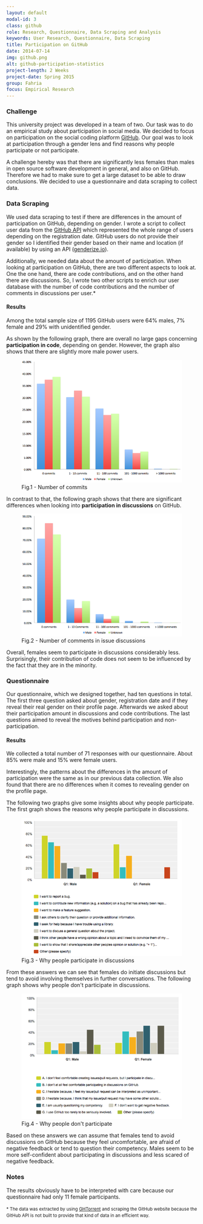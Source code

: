 ```yaml
---
layout: default
modal-id: 3
class: github
role: Research, Questionnaire, Data Scraping and Analysis
keywords: User Research, Questionnaire, Data Scraping
title: Participation on GitHub
date: 2014-07-14
img: github.png
alt: github-participation-statistics
project-length: 2 Weeks
project-date: Spring 2015
group: Fahria
focus: Empirical Research
---
```

<h3>Challenge</h3>
<p>This university project was developed in a team of two. Our task was to do an empirical study about participation in social media. We decided to focus on participation on the social coding platform <a href="https://github.com">GitHub</a>. Our goal was to look at participation through a gender lens and find reasons why people participate or not participate.</p>
<p>A challenge hereby was that there are significantly less females than males in open source software development in general, and also on GitHub. Therefore we had to make sure to get a large dataset to be able to draw conclusions. We decided to use a questionnaire and data scraping to collect data.</p>
<h3>Data Scraping</h3>
<p>We used data scraping to test if there are differences in the amount of participation on GitHub, depending on gender. I wrote a script to collect user data from the <a href="https://developer.github.com/v3/">GitHub API</a> which represented the whole range of users depending on the registration date. GitHub users do not provide their gender so I identified their gender based on their name and location (if available) by using an API (<a href="http://genderize.io">genderize.io</a>).</p>
<p>Additionally, we needed data about the amount of participation. When looking at participation on GitHub, there are two different aspects to look at. One the one hand, there are code contributions, and on the other hand there are discussions. So, I wrote two other scripts to enrich our user database with the number of code contributions and the number of comments in discussions per user.*</p>
<h4>Results</h4>
<p>Among the total sample size of 1195 GitHub users were 64% males, 7% female and 29% with unidentified gender.</p>
<p>As shown by the following graph, there are overall no large gaps concerning <strong>participation in code</strong>, depending on gender. However, the graph also shows that there are slightly more male power users.</p>
<figure>
  <img src="img/portfolio/github/scraping_commits.png" class="img-responsive img-thumbnail img-centered" alt="Number of commits per gender">
  <figcaption>Fig.1 - Number of commits</figcaption>
</figure>
<p>In contrast to that, the following graph shows that there are significant differences when looking into <strong>participation in discussions</strong> on GitHub.</p>
<figure>
  <img src="img/portfolio/github/scraping_comments.png" class="img-responsive img-thumbnail img-centered" alt="Number of Comments per gender">
  <figcaption>Fig.2 - Number of comments in issue discussions</figcaption>
</figure>
<p>Overall, females seem to participate in discussions considerably less. Surprisingly, their contribution of code does not seem to be influenced by the fact that they are in the minority.</p>
<h3>Questionnaire</h3>
<p>Our questionnaire, which we designed together, had ten questions in total. The first three question asked about gender, registration date and if they reveal their real gender on their profile page. Afterwards we asked about their participation amount in discussions and code contributions. The last questions aimed to reveal the motives behind participation and non-participation.</p>
<h4>Results</h4>
<p>We collected a total number of 71 responses with our questionnaire. About 85% were male and 15% were female users.</p>
<p>Interestingly, the patterns about the differences in the amount of participation were the same as in our previous data collection. We also found that there are no differences when it comes to revealing gender on the profile page.</p>
<p>The following two graphs give some insights about why people participate. The first graph shows the reasons why people participate in discussions.</p>
<figure>
  <img src="img/portfolio/github/why_participate.png" class="img-responsive img-thumbnail img-centered" alt="why people participate">
  <figcaption>Fig.3 - Why people participate in discussions</figcaption>
</figure>
<p>From these answers we can see that females do initiate discussions but tend to avoid involving themselves in further conversations. The following graph shows why people don't participate in discussions.</p>
<figure>
  <img src="img/portfolio/github/why_not_participate.png" class="img-responsive img-thumbnail img-centered" alt="why people don't participate">
  <figcaption>Fig.4 - Why people don't participate</figcaption>
</figure>
<p>Based on these answers we can assume that females tend to avoid discussions on GitHub because they feel uncomfortable, are afraid of negative feedback or tend to question their competency. Males seem to be more self-confident about participating in discussions and less scared of negative feedback.</p>
<h3>Notes</h3>
<p>The results obviously have to be interpreted with care because our questionnaire had only 11 female participants.</p>
<p><small>*  The data was extracted by using <a href="http://ghtorrent.org/">GHTorrent</a> and scraping the GitHub website because the GitHub API is not built to provide that kind of data in an efficient way.</small></p>
